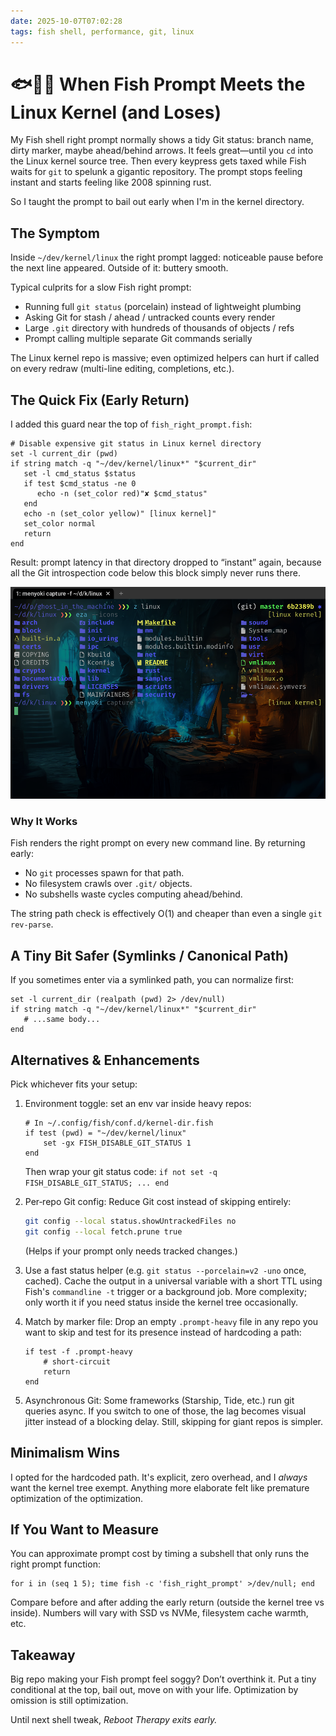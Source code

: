```yaml
---
date: 2025-10-07T07:02:28
tags: fish shell, performance, git, linux
---
```


# 🐟🐧🐢 When Fish Prompt Meets the Linux Kernel (and Loses)

My Fish shell right prompt normally shows a tidy Git status: branch name, dirty marker, maybe ahead/behind arrows. It feels great—until you `cd` into the Linux kernel source tree. Then every keypress gets taxed while Fish waits for `git` to spelunk a gigantic repository. The prompt stops feeling instant and starts feeling like 2008 spinning rust.

So I taught the prompt to bail out early when I'm in the kernel directory.

## The Symptom

Inside `~/dev/kernel/linux` the right prompt lagged: noticeable pause before the next line appeared. Outside of it: buttery smooth.

Typical culprits for a slow Fish right prompt:

- Running full `git status` (porcelain) instead of lightweight plumbing
- Asking Git for stash / ahead / untracked counts every render
- Large `.git` directory with hundreds of thousands of objects / refs
- Prompt calling multiple separate Git commands serially

The Linux kernel repo is massive; even optimized helpers can hurt if called on every redraw (multi-line editing, completions, etc.).

## The Quick Fix (Early Return)

I added this guard near the top of `fish_right_prompt.fish`:

```fish
# Disable expensive git status in Linux kernel directory
set -l current_dir (pwd)
if string match -q "~/dev/kernel/linux*" "$current_dir"
   set -l cmd_status $status
   if test $cmd_status -ne 0
      echo -n (set_color red)"✘ $cmd_status"
   end
   echo -n (set_color yellow)" [linux kernel]"
   set_color normal
   return
end
```

Result: prompt latency in that directory dropped to “instant” again, because all the Git introspection code below this block simply never runs there.

![Screenshot showing the fish prompt performance improvement](./screenshot.png)

### Why It Works

Fish renders the right prompt on every new command line. By returning early:

- No `git` processes spawn for that path.
- No filesystem crawls over `.git/` objects.
- No subshells waste cycles computing ahead/behind.

The string path check is effectively O(1) and cheaper than even a single `git rev-parse`.

## A Tiny Bit Safer (Symlinks / Canonical Path)

If you sometimes enter via a symlinked path, you can normalize first:

```fish
set -l current_dir (realpath (pwd) 2> /dev/null)
if string match -q "~/dev/kernel/linux*" "$current_dir"
   # ...same body...
end
```

## Alternatives & Enhancements

Pick whichever fits your setup:

1. Environment toggle: set an env var inside heavy repos:

   ```fish
   # In ~/.config/fish/conf.d/kernel-dir.fish
   if test (pwd) = "~/dev/kernel/linux"
       set -gx FISH_DISABLE_GIT_STATUS 1
   end
   ```

   Then wrap your git status code: `if not set -q FISH_DISABLE_GIT_STATUS; ... end`

2. Per‑repo Git config: Reduce Git cost instead of skipping entirely:

   ```bash
   git config --local status.showUntrackedFiles no
   git config --local fetch.prune true
   ```

   (Helps if your prompt only needs tracked changes.)

3. Use a fast status helper (e.g. `git status --porcelain=v2 -uno` once, cached). Cache the output in a universal variable with a short TTL using Fish's `commandline -t` trigger or a background job. More complexity; only worth it if you need status inside the kernel tree occasionally.

4. Match by marker file: Drop an empty `.prompt-heavy` file in any repo you want to skip and test for its presence instead of hardcoding a path:

   ```fish
   if test -f .prompt-heavy
       # short-circuit
       return
   end
   ```

5. Asynchronous Git: Some frameworks (Starship, Tide, etc.) run git queries async. If you switch to one of those, the lag becomes visual jitter instead of a blocking delay. Still, skipping for giant repos is simpler.

## Minimalism Wins

I opted for the hardcoded path. It's explicit, zero overhead, and I *always* want the kernel tree exempt. Anything more elaborate felt like premature optimization of the optimization.

## If You Want to Measure

You can approximate prompt cost by timing a subshell that only runs the right prompt function:

```fish
for i in (seq 1 5); time fish -c 'fish_right_prompt' >/dev/null; end
```

Compare before and after adding the early return (outside the kernel tree vs inside). Numbers will vary with SSD vs NVMe, filesystem cache warmth, etc.

## Takeaway

Big repo making your Fish prompt feel soggy? Don’t overthink it. Put a tiny conditional at the top, bail out, move on with your life. Optimization by omission is still optimization.

Until next shell tweak,
*Reboot Therapy exits early.*
